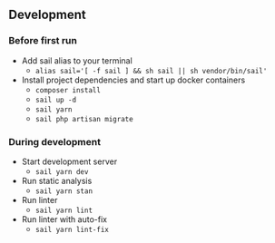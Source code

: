 ## Development
### Before first run
* Add sail alias to your terminal
  * ``alias sail='[ -f sail ] && sh sail || sh vendor/bin/sail'``
* Install project dependencies and start up docker containers
  * ``composer install``
  * ``sail up -d``
  * ``sail yarn``
  * ``sail php artisan migrate``
### During development
* Start development server
  * ``sail yarn dev``
* Run static analysis
  * ``sail yarn stan``
* Run linter
    * ``sail yarn lint``
* Run linter with auto-fix
    * ``sail yarn lint-fix``

